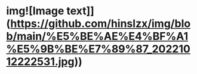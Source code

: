 # img![Image text]](https://github.com/hinslzx/img/blob/main/%E5%BE%AE%E4%BF%A1%E5%9B%BE%E7%89%87_20221012222531.jpg))

